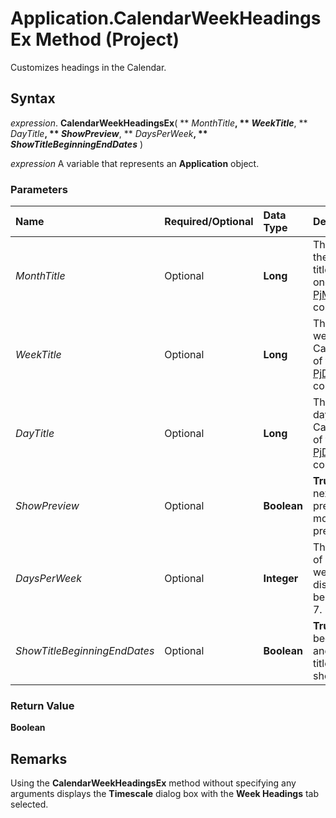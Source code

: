 
# Application.CalendarWeekHeadingsEx Method (Project)

Customizes headings in the Calendar.


## Syntax

 _expression_. **CalendarWeekHeadingsEx**( ** _MonthTitle_**, ** _WeekTitle_**, ** _DayTitle_**, ** _ShowPreview_**, ** _DaysPerWeek_**, ** _ShowTitleBeginningEndDates_** )

 _expression_ A variable that represents an **Application** object.


### Parameters



|**Name**|**Required/Optional**|**Data Type**|**Description**|
|:-----|:-----|:-----|:-----|
| _MonthTitle_|Optional|**Long**|The format of the month title. Can be one of the [PjMonthLabel](5d49cf70-e15e-3734-ae1c-267f5ae0f917.md) constants.|
| _WeekTitle_|Optional|**Long**|The format of week titles. Can be one of the [PjDateLabel](ece69c4d-35fc-a795-8acb-1ff79df9fe1c.md) constants.|
| _DayTitle_|Optional|**Long**|The format of day titles. Can be one of the [PjDayLabel](13bd572e-446a-f91d-ca6d-d759a3b79383.md) constants.|
| _ShowPreview_|Optional|**Boolean**|**True** if the next and previous months are previewed.|
| _DaysPerWeek_|Optional|**Integer**|The number of days per week to display. Can be set to 5 or 7.|
| _ShowTitleBeginningEndDates_|Optional|**Boolean**|**True** if the beginning and end date titles are shown.|

### Return Value

 **Boolean**


## Remarks

Using the  **CalendarWeekHeadingsEx** method without specifying any arguments displays the **Timescale** dialog box with the **Week Headings** tab selected.

